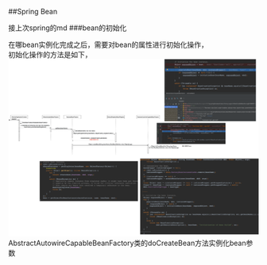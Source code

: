 ##Spring Bean

接上次spring的md
###bean的初始化

在哪bean实例化完成之后，需要对bean的属性进行初始化操作，  
初始化操作的方法是如下，
![img.png](img.png)
AbstractAutowireCapableBeanFactory类的doCreateBean方法实例化bean参数


